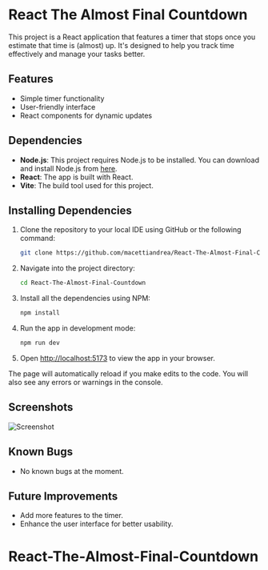 # React The Almost Final Countdown

This project is a React application that features a timer that stops once you estimate that time is (almost) up. It's designed to help you track time effectively and manage your tasks better.

## Features

- Simple timer functionality
- User-friendly interface
- React components for dynamic updates

## Dependencies

- **Node.js**: This project requires Node.js to be installed. You can download and install Node.js from [here](https://nodejs.org/).
- **React**: The app is built with React.
- **Vite**: The build tool used for this project.

## Installing Dependencies

1. Clone the repository to your local IDE using GitHub or the following command:

   ```bash
   git clone https://github.com/macettiandrea/React-The-Almost-Final-Countdown.git
   ```

2. Navigate into the project directory:

   ```bash
   cd React-The-Almost-Final-Countdown
   ```

3. Install all the dependencies using NPM:

   ```bash
   npm install
   ```

4. Run the app in development mode:

   ```bash
   npm run dev
   ```

5. Open [http://localhost:5173](http://localhost:5173) to view the app in your browser.

The page will automatically reload if you make edits to the code. You will also see any errors or warnings in the console.

## Screenshots

![Screenshot](https://github.com/macettiandrea/React-The-Almost-Final-Countdown/blob/main/Screenshot/Screenshot.png)

## Known Bugs

- No known bugs at the moment.

## Future Improvements

- Add more features to the timer.
- Enhance the user interface for better usability.
# React-The-Almost-Final-Countdown
